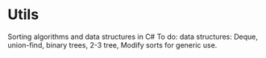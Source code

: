 # Utils
Sorting algorithms and data structures in C#
To do: data structures: Deque, union-find, binary trees, 2-3 tree,
Modify sorts for generic use.
